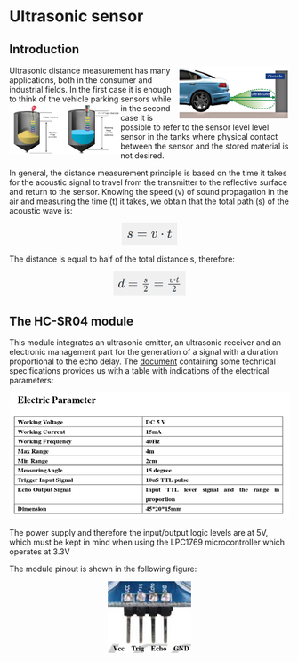 # Ultrasonic sensor
## Introduction
<img align="right" src="pic/parkingsensor.jpg" width=200/> Ultrasonic distance measurement has many applications, both in the consumer and industrial fields. In the first case it is enough to think of the vehicle parking sensors while <img align="left" src="pic/tanksensor.jpg" width=200/> in the second case it is possible to refer to the sensor level level sensor in the tanks where physical contact between the sensor and the stored material is not desired.

In general, the distance measurement principle is based on the time it takes for the acoustic signal to travel from the transmitter to the reflective surface and return to the sensor. Knowing the speed (v) of sound propagation in the air and measuring the time (t) it takes, we obtain that the total path (s) of the acoustic wave is:
<p align="center">
  <img src="pic/s_formula.png" width=100/>
</p>

The distance is equal to half of the total distance s, therefore:
<p align="center">
  <img src="pic/d_formula.png" width=130/>
</p>

## The HC-SR04 module
This module integrates an ultrasonic emitter, an ultrasonic receiver and an electronic management part for the generation of a signal with a duration proportional to the echo delay. The [document](hcsr04.pdf) containing some technical specifications provides us with a table with indications of the electrical parameters:
<p align="center">
  <img src="pic/hcsr04_params.png" width=600/>
</p>

The power supply and therefore the input/output logic levels are at 5V, which must be kept in mind when using the LPC1769 microcontroller which operates at 3.3V

The module pinout is shown in the following figure:
<p align="center">
  <img src="pic/hcsr04_pinout.png" width=150/>
</p>
